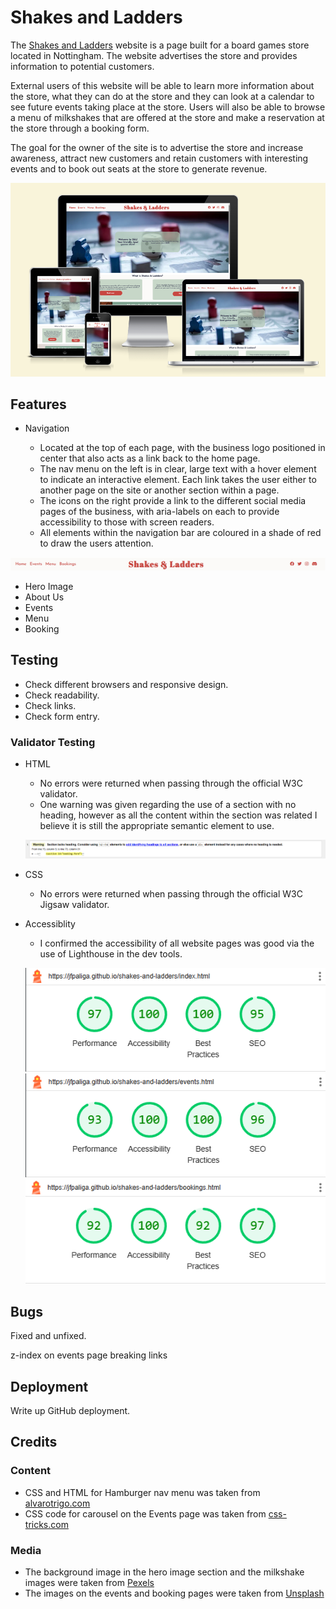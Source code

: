 # Shakes and Ladders

The [Shakes and Ladders](https://jfpaliga.github.io/shakes-and-ladders/) website is a page built for a board games store located in Nottingham. The website advertises
the store and provides information to potential customers.

External users of this website will be able to learn more information about the store, what they can do at the store and they can look at a calendar to
see future events taking place at the store. Users will also be able to browse a menu of milkshakes that are offered at the store and make a reservation
at the store through a booking form.

The goal for the owner of the site is to advertise the store and increase awareness, attract new customers and retain customers with interesting events and
to book out seats at the store to generate revenue.

![Screenshot from amiresponsive of the website on different media devices](assets/images/amiresponsive.png)

## Features

- Navigation

  - Located at the top of each page, with the business logo positioned in center that also acts as a link back to the home page.
  - The nav menu on the left is in clear, large text with a hover element to indicate an interactive element. Each link takes the user either to another page on the site or another section within a page.
  - The icons on the right provide a link to the different social media pages of the business, with aria-labels on each to provide accessibility to those with screen readers.
  - All elements within the navigation bar are coloured in a shade of red to draw the users attention.

![Screenshot of the website navigation bar](assets/images/nav-bar.png)

- Hero Image
- About Us
- Events
- Menu
- Booking

## Testing

- Check different browsers and responsive design.
- Check readability.
- Check links.
- Check form entry.

### Validator Testing

- HTML

  - No errors were returned when passing through the official W3C validator.
  - One warning was given regarding the use of a section with no heading, however as all the content within the section was related I believe it is still the appropriate semantic element to use.

  ![Screenshot of the W3C warning about no heading in a section](assets/images/w3-html-warning.png)

- CSS

  - No errors were returned when passing through the official W3C Jigsaw validator.

- Accessiblity

  - I confirmed the accessibility of all website pages was good via the use of Lighthouse in the dev tools.

  ![Screenshot of the Lighthouse result from the index page.](assets/images/lighthouse-index.png)
  ![Screenshot of the Lighthouse result from the events page.](assets/images/lighthouse-events.png)
  ![Screenshot of the Lighthouse result from the bookings page.](assets/images/lighthouse-bookings.png)

## Bugs

Fixed and unfixed.

z-index on events page breaking links

## Deployment

Write up GitHub deployment.

## Credits

### Content

- CSS and HTML for Hamburger nav menu was taken from [alvarotrigo.com](https://alvarotrigo.com/blog/hamburger-menu-css/)
- CSS code for carousel on the Events page was taken from [css-tricks.com](https://css-tricks.com/css-only-carousel/)

### Media

- The background image in the hero image section and the milkshake images were taken from [Pexels](https://www.pexels.com/)
- The images on the events and booking pages were taken from [Unsplash](https://unsplash.com/)
